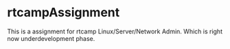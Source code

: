 # rtcampAssignment
This is a assignment for rtcamp Linux/Server/Network Admin. Which is right now underdevelopment phase.
